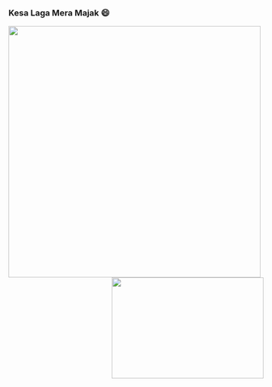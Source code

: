 ### Kesa Laga Mera Majak 😄
<img align ="left" src = https://cdn.gro.care/baddc95305fc_1689234472797.gif width="498" height="498">
<img align ="right" src =https://undo.io/media/uploads/files/Frustrated_programmer.gif  width="300" height="200">
<!--
**prince367gro/prince367gro** is a ✨ _special_ ✨ repository because its `README.md` (this file) appears on your GitHub profile.
### Welcome To hypergro
Toh kesa lga mera mazak 😄


### Namastey! 🙏🏻

--!>
